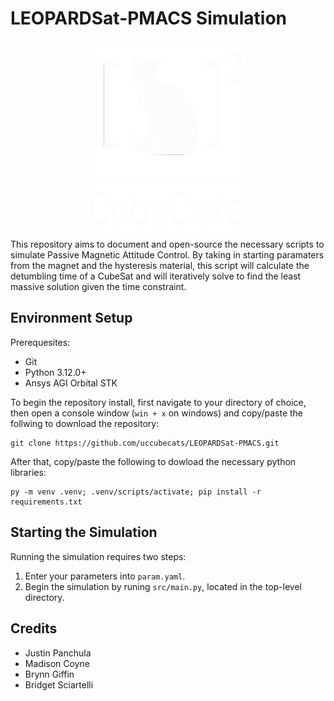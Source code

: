 # LEOPARDSat-PMACS Simulation
<div style="width: 50%; margin-left: auto; margin-right: auto;">
    <img src="imgs/CubeCats_Logo.png" alt="CubeCats Logo">
    <img src="imgs/CubeCats_Words.png" alt="CubeCats">
</div>
This repository aims to document and open-source the necessary scripts to simulate Passive Magnetic Attitude Control.  By taking in starting paramaters from the magnet and the hysteresis material, this script will calculate the detumbling time of a CubeSat and will iteratively solve to find the least massive solution given the time constraint.

## Environment Setup
Prerequesites:
- Git
- Python 3.12.0+
- Ansys AGI Orbital STK

To begin the repository install, first navigate to your directory of choice, then open a console window (`win + x` on windows) and copy/paste the follwing to download the repository:
```
git clone https://github.com/uccubecats/LEOPARDSat-PMACS.git
```
After that, copy/paste the following to dowload the necessary python libraries:
```
py -m venv .venv; .venv/scripts/activate; pip install -r requirements.txt
```

## Starting the Simulation
Running the simulation requires two steps:
1. Enter your parameters into `param.yaml`.
1. Begin the simulation by runing `src/main.py`, located in the top-level directory.

## Credits
- Justin Panchula
- Madison Coyne
- Brynn Giffin
- Bridget Sciartelli
